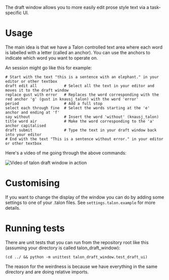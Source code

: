 The draft window allows you to more easily edit prose style text via a task-specific UI.

# Usage

The main idea is that we have a Talon controlled text area where each word is labelled with a letter (called an anchor). You can use the anchors to indicate which word you want to operate on.

An session might go like this for example:

    # Start with the text "this is a sentence with an elephant." in your editor or other textbox
    draft edit all            # Select all the text in your editor and moves it to the draft window
    replace gust with error   # Replaces the word corresponding with the red anchor 'g' (gust in knausj_talon) with the word 'error'
    period                    # Add a full stop
    select each through fine  # Select the words starting at the 'e' anchor and ending at 'f'
    say without               # Insert the word 'without' (knausj_talon)
    title word air            # Make the word corresponding to the 'a' anchor capitalised
    draft submit              # Type the text in your draft window back into your editor
    # End with the text "This is a sentence without error." in your editor or other textbox

Here's a video of me going through the above commands:

![Video of talon draft window in action](doc/talon-draft-demo.gif)

# Customising

If you want to change the display of the window you can do by adding some settings to one of your .talon files. See `settings.talon.example` for more details.

# Running tests

There are unit tests that you can run from the repository root like this (assuming your directory is called talon\_draft\_window):

    (cd ../ && python -m unittest talon_draft_window.test_draft_ui)

The reason for the weirdness is because we have everything in the same directory and are doing relative imports.
